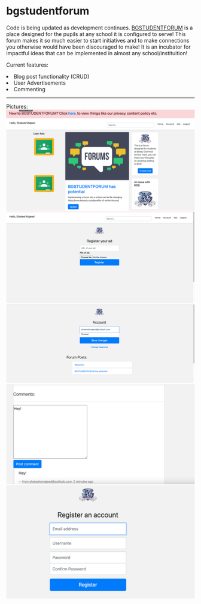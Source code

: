 # bgstudentforum


Code is being updated as development continues. <a href="https://www.bgstudentforum.com">BGSTUDENTFORUM</a> is a place designed for the pupils at any school it is configured to serve! This forum makes it so much easier to start initiatives and to make connections you otherwise would have been discouraged to make! It is an incubator for impactful ideas that can be implemented in almost any school/instituition!

Current features:
<li>Blog post functionality (CRUD)</li>
<li>User Advertisements</li>
<li>Commenting</li>

<hr></hr>

Pictures:
![alt text](https://github.com/shakeelmajeed-work/bgstudentforum/blob/master/Screenshot%202020-11-22%20at%2013.55.10.png)
![alt text](https://github.com/shakeelmajeed-work/bgstudentforum/blob/master/Screenshot%202020-11-22%20at%2013.58.52.png)
![alt text](https://github.com/shakeelmajeed-work/bgstudentforum/blob/master/Screenshot%202020-11-22%20at%2013.59.38.png)
![alt text](https://github.com/shakeelmajeed-work/bgstudentforum/blob/master/Screenshot%202020-11-22%20at%2014.00.39.png)
![alt text](https://github.com/shakeelmajeed-work/bgstudentforum/blob/master/Screenshot%202020-11-22%20at%2014.01.13.png)
